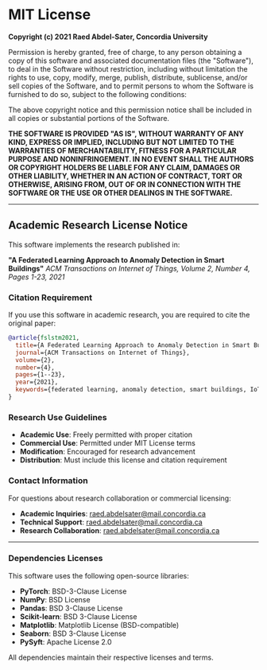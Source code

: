 # MIT License

**Copyright (c) 2021 Raed Abdel-Sater, Concordia University**

Permission is hereby granted, free of charge, to any person obtaining a copy
of this software and associated documentation files (the "Software"), to deal
in the Software without restriction, including without limitation the rights
to use, copy, modify, merge, publish, distribute, sublicense, and/or sell
copies of the Software, and to permit persons to whom the Software is
furnished to do so, subject to the following conditions:

The above copyright notice and this permission notice shall be included in all
copies or substantial portions of the Software.

**THE SOFTWARE IS PROVIDED "AS IS", WITHOUT WARRANTY OF ANY KIND, EXPRESS OR
IMPLIED, INCLUDING BUT NOT LIMITED TO THE WARRANTIES OF MERCHANTABILITY,
FITNESS FOR A PARTICULAR PURPOSE AND NONINFRINGEMENT. IN NO EVENT SHALL THE
AUTHORS OR COPYRIGHT HOLDERS BE LIABLE FOR ANY CLAIM, DAMAGES OR OTHER
LIABILITY, WHETHER IN AN ACTION OF CONTRACT, TORT OR OTHERWISE, ARISING FROM,
OUT OF OR IN CONNECTION WITH THE SOFTWARE OR THE USE OR OTHER DEALINGS IN THE
SOFTWARE.**

---

## Academic Research License Notice

This software implements the research published in:

**"A Federated Learning Approach to Anomaly Detection in Smart Buildings"**
*ACM Transactions on Internet of Things, Volume 2, Number 4, Pages 1-23, 2021*

### Citation Requirement

If you use this software in academic research, you are required to cite the original paper:

```bibtex
@article{fslstm2021,
  title={A Federated Learning Approach to Anomaly Detection in Smart Buildings},
  journal={ACM Transactions on Internet of Things},
  volume={2},
  number={4},
  pages={1--23},
  year={2021},
  keywords={federated learning, anomaly detection, smart buildings, IoT sensors, LSTM, privacy preservation}
}
```

### Research Use Guidelines

- **Academic Use**: Freely permitted with proper citation
- **Commercial Use**: Permitted under MIT License terms
- **Modification**: Encouraged for research advancement
- **Distribution**: Must include this license and citation requirement

### Contact Information

For questions about research collaboration or commercial licensing:
- **Academic Inquiries**: raed.abdelsater@mail.concordia.ca
- **Technical Support**: raed.abdelsater@mail.concordia.ca
- **Research Collaboration**: raed.abdelsater@mail.concordia.ca

---

### Dependencies Licenses

This software uses the following open-source libraries:

- **PyTorch**: BSD-3-Clause License
- **NumPy**: BSD License
- **Pandas**: BSD 3-Clause License
- **Scikit-learn**: BSD 3-Clause License
- **Matplotlib**: Matplotlib License (BSD-compatible)
- **Seaborn**: BSD 3-Clause License
- **PySyft**: Apache License 2.0

All dependencies maintain their respective licenses and terms.